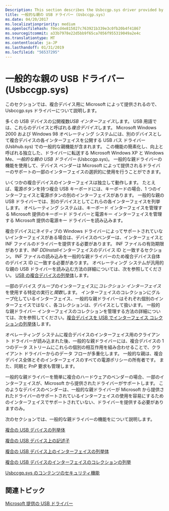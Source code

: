 ```yaml
---
Description: This section describes the Usbccgp.sys driver provided by Microsoft for composite devices.
title: 一般的な親の USB ドライバー (Usbccgp.sys)
ms.date: 04/20/2017
ms.localizationpriority: medium
ms.openlocfilehash: f0ecd4e815027c763921b339e3c0fb20b4f41867
ms.sourcegitcommit: a33b7978e22d5bb9f65ca7056f955319049a2e4c
ms.translationtype: MT
ms.contentlocale: ja-JP
ms.lasthandoff: 01/31/2019
ms.locfileid: "56537295"
---
```

# <a name="usb-generic-parent-driver-usbccgpsys"></a>一般的な親の USB ドライバー (Usbccgp.sys)


このセクションでは、複合デバイス用に Microsoft によって提供されるので、Usbccgp.sys ドライバーについて説明します。

多くの USB デバイスの公開複数*USB インターフェイス*します。 USB 用語では、これらのデバイスと呼ばれる*複合デバイス*します。 Microsoft Windows 2000 および Windows 98 オペレーティング システムには、別のデバイスとして複合デバイスの各インターフェイスを公開する USB バス ドライバー (Usbhub.sys) での一般的な親機能が含まれます。 この機能の簡素化し、向上と呼ばれる独立した、ドライバーに転送する Microsoft Windows XP と Windows Me、*一般的な親の USB ドライバー* (Usbccgp.sys)。 一般的な親ドライバーの機能を使用して、デバイス ベンダーは Microsoft によって提供されるドライバーのサポートの一部のインターフェイスの選択的に使用を行うことができます。

いくつかの複合デバイスのインターフェイスは独立して動作します。 たとえば、電源ボタンを持つ複合 USB キーボードには、キーボードの場合、1 つのインターフェイスと電源ボタンの別のインターフェイスがあります。 一般的な親の USB ドライバーでは、別のデバイスとしてこれらの各インターフェイスを列挙します。 オペレーティング システムは、キーボード インターフェイスを管理する Microsoft 提供のキーボード ドライバーと電源キー インターフェイスを管理する Microsoft 提供の電源キー ドライバーを読み込みます。

複合デバイスにネイティブの Windows ドライバーによってサポートされていないインターフェイスがある場合は、デバイスのベンダーは、インターフェイスと INF ファイルのドライバーを提供する必要があります。 INF ファイルの有効期限があります、INF *DDInstall*インターフェイスのデバイス ID と一致するセクション。 INF ファイルの読み込みを一般的な親ドライバーのため複合デバイス自体のデバイス ID に一致する必要があります。 オペレーティング システムが汎用的な親の USB ドライバーを読み込む方法の詳細については、次を参照してください。 [USB の複合デバイスの列挙体](enumeration-of-the-composite-parent-device.md)します。

一部のデバイス グループのインターフェイスに*コレクション インターフェイス*を使用する特定の実行と*関数*します。 インターフェイスのコレクションにグループ化しているインターフェイス、一般的な親ドライバーはそれぞれ個別のインターフェイスではなく、各コレクションは、デバイスとして扱います。 一般的な親ドライバー インターフェイスのコレクションを管理する方法の詳細については、次を参照してください。[複合デバイスを USB でインターフェイス コレクションの列挙体](support-for-interface-collections.md)します。

オペレーティング システムに複合デバイスのインターフェイス用のクライアント ドライバーが読み込まれた後、一般的な親ドライバーには、複合デバイスの 1 つのデータ ストリームにこれらの個別の相互作用を組み合わせることで、クライアント ドライバーからのデータ フローが多重化します。 一般的な親は、複合デバイス全体とそのインターフェイスのすべての電源ポリシーの所有者です。 また、同期と PnP 要求も管理します。

一般的な親ドライバーを簡単に複合のハードウェアのベンダーの場合、一部のインターフェイスが、Microsoft から提供されたドライバーがサポートします。 このようなデバイスのベンダーは、一般的な親ドライバーが Microsoft から提供されたドライバーのサポートされているインターフェイスの使用を容易にするためのインターフェイスでサポートされていない、ドライバーを提供する必要がありますのみ。

次のセクションでは、一般的な親ドライバーの機能をについて説明します。

[複合の USB デバイスの列挙体](enumeration-of-the-composite-parent-device.md)

[複合の USB デバイス上の記述子](descriptors-on-composite-usb-devices.md)

[複合の USB デバイス上のインターフェイスの列挙体](enumeration-of-interfaces-not-grouped-in-collections.md)

[複合の USB デバイスのインターフェイスのコレクションの列挙](support-for-interface-collections.md)

[Usbccgp.sys のコンテンツのセキュリティ機能](content-security-features-in-the-composite-client-generic-parent-drive.md)

## <a name="related-topics"></a>関連トピック
[Microsoft 提供の USB ドライバー](system-supplied-usb-drivers.md)  



